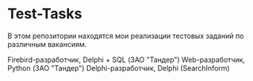 Test-Tasks
==========

В этом репозитории находятся мои реализации тестовых заданий по различным вакансиям.

Firebird-разработчик, Delphi + SQL (ЗАО "Тандер")
Web-разработчик, Python (ЗАО "Тандер")
Delphi-разработчик, Delphi (SearchInform)
